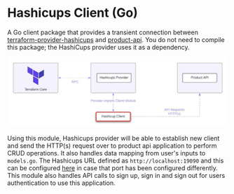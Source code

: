 # Hashicups Client (Go)

A Go client package that provides a transient connection between [terraform-provider-hashicups](https://github.com/hashicorp/terraform-provider-hashicups) and [product-api](https://github.com/hashicorp-demoapp/product-api-go). You do not need to compile this package; the HashiCups provider uses it as a dependency. 


![Hashicups diagram](./docs/terraform-provider-diagram.jpeg)

Using this module, Hashicups provider will be able to establish new client and send the HTTP(s) request over to product api application to perform CRUD operations. It also handles data mapping from user's inputs to `models.go`. The Hashicups URL defined as `http://localhost:19090` and this can be configured [here](https://github.com/hashicorp-demoapp/hashicups-client-go/blob/main/client.go#L11) in case that port has been configured differently. This module also handles API calls to sign up, sign in and sign out for users authentication to use this application.